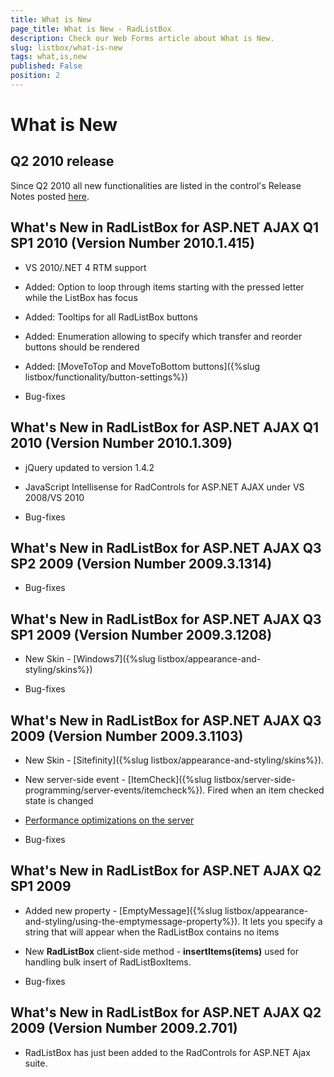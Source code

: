 ```yaml
---
title: What is New
page_title: What is New - RadListBox
description: Check our Web Forms article about What is New.
slug: listbox/what-is-new
tags: what,is,new
published: False
position: 2
---
```


# What is New



## Q2 2010 release

Since Q2 2010 all new functionalities are listed in the control's Release Notes posted [here](https://www.telerik.com/products/aspnet-ajax/whats-new/release-history.aspx).

## What's New in RadListBox for ASP.NET AJAX Q1 SP1 2010 (Version Number 2010.1.415)

* VS 2010/.NET 4 RTM support

* Added: Option to loop through items starting with the pressed letter while the ListBox has focus

* Added: Tooltips for all RadListBox buttons

* Added: Enumeration allowing to specify which transfer and reorder buttons should be rendered

* Added: [MoveToTop and MoveToBottom buttons]({%slug listbox/functionality/button-settings%})

* Bug-fixes

## What's New in RadListBox for ASP.NET AJAX Q1 2010 (Version Number 2010.1.309)

* jQuery updated to version 1.4.2

* JavaScript Intellisense for RadControls for ASP.NET AJAX under VS 2008/VS 2010

* Bug-fixes

## What's New in RadListBox for ASP.NET AJAX Q3 SP2 2009 (Version Number 2009.3.1314)

* Bug-fixes

## What's New in RadListBox for ASP.NET AJAX Q3 SP1 2009 (Version Number 2009.3.1208)

* New Skin - [Windows7]({%slug listbox/appearance-and-styling/skins%})

* Bug-fixes

## What's New in RadListBox for ASP.NET AJAX Q3 2009 (Version Number 2009.3.1103)

* New Skin - [Sitefinity]({%slug listbox/appearance-and-styling/skins%}).

* New server-side event - [ItemCheck]({%slug listbox/server-side-programming/server-events/itemcheck%}). Fired when an item checked state is changed

* [Performance optimizations on the server](https://blogs.telerik.com/aspnet-ajax/posts/09-10-15/radcontrols-for-asp-net-ajax---now-with-more-speed.aspx)

* Bug-fixes

## What's New in RadListBox for ASP.NET AJAX Q2 SP1 2009

* Added new property - [EmptyMessage]({%slug listbox/appearance-and-styling/using-the-emptymessage-property%}). It lets you specify a string that will appear when the RadListBox contains no items

* New **RadListBox** client-side method - **insertItems(items)** used for handling bulk insert of RadListBoxItems.

* Bug-fixes



## What's New in RadListBox for ASP.NET AJAX Q2 2009 (Version Number 2009.2.701)

* RadListBox has just been added to the RadControls for ASP.NET Ajax suite.
